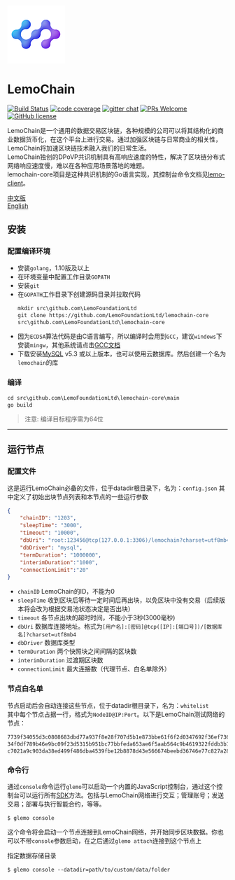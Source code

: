 ![Logo of the project](./logo.png)

# LemoChain
[![Build Status](https://travis-ci.org/LemoFoundationLtd/lemochain-core.svg?branch=master)](https://travis-ci.org/LemoFoundationLtd/lemochain-core)
[![code coverage](https://img.shields.io/coveralls/LemoFoundationLtd/lemochain-core.svg?style=flat-square)](https://coveralls.io/r/LemoFoundationLtd/lemochain-core)
[![gitter chat](https://img.shields.io/gitter/room/LemoFoundationLtd/lemochain-core.svg?style=flat-square)](https://gitter.im/LemoFoundationLtd/lemochain-core)
[![PRs Welcome](https://img.shields.io/badge/PRs-welcome-brightgreen.svg?style=flat-square)](http://makeapullrequest.com)
[![GitHub license](https://img.shields.io/badge/license-LGPL3.0-blue.svg?style=flat-square)](https://github.com/LemoFoundationLtd/lemochain-core/blob/master/LICENSE)

LemoChain是一个通用的数据交易区块链，各种规模的公司可以将其结构化的商业数据货币化，在这个平台上进行交易。通过加强区块链与日常商业的相关性，LemoChain将加速区块链技术融入我们的日常生活。  
LemoChain独创的DPoVP共识机制具有高响应速度的特性，解决了区块链分布式网络响应速度慢，难以在各种应用场景落地的难题。  
lemochain-core项目是这种共识机制的Go语言实现，其控制台命令文档见[lemo-client](https://github.com/LemoFoundationLtd/lemo-client)。  

[中文版](https://github.com/LemoFoundationLtd/lemochain-core/blob/master/README_zh.md)  
[English](https://github.com/LemoFoundationLtd/lemochain-core/blob/master/README.md)


## 安装


### 配置编译环境
- 安装`golang`，1.10版及以上
- 在环境变量中配置工作目录`GOPATH`
- 安装`git`
- 在`GOPATH`工作目录下创建源码目录并拉取代码
    ```
    mkdir src\github.com\LemoFoundationLtd
    git clone https://github.com/LemoFoundationLtd/lemochain-core src\github.com\LemoFoundationLtd\lemochain-core
    ```
- 因为`ECDSA`算法代码是由C语言编写，所以编译时会用到`GCC`，建议`windows`下安装`mingw`，其他系统请点击[GCC文档](https://gcc.gnu.org/install)
- 下载安装[MySQL](https://dev.mysql.com/downloads/installer/) v5.3 或以上版本，也可以使用云数据库。然后创建一个名为`lemochain`的库

### 编译
```
cd src\github.com\LemoFoundationLtd\lemochain-core\main
go build
```
> 注意: 编译目标程序需为64位

---

## 运行节点

### 配置文件
这是运行LemoChain必备的文件，位于datadir根目录下，名为：`config.json`
其中定义了初始出块节点列表和本节点的一些运行参数
```json
{
	"chainID": "1203",
	"sleepTime": "3000",
	"timeout": "10000",
	"dbUri": "root:123456@tcp(127.0.0.1:3306)/lemochain?charset=utf8mb4",
	"dbDriver": "mysql",
	"termDuration": "1000000",
	"interimDuration":"1000",
	"connectionLimit":"20"
}
```
- `chainID` LemoChain的ID，不能为0
- `sleepTime` 收到区块后等待一定时间后再出块，以免区块中没有交易（后续版本将会改为根据交易池状态决定是否出块）
- `timeout` 各节点出块的超时时间，不能小于3秒(3000毫秒)
- `dbUri` 数据库连接地址。格式为`[用户名]:[密码]@tcp([IP]:[端口号])/[数据库名]?charset=utf8mb4`
- `dbDriver` 数据库类型
- `termDuration` 两个快照块之间间隔的区块数
- `interimDuration` 过渡期区块数
- `connectionLimit` 最大连接数（代理节点、白名单除外）

### 节点白名单
节点启动后会自动连接这些节点，位于datadir根目录下，名为：`whitelist`  
其中每个节点占据一行，格式为`NodeID@IP:Port`。以下是LemoChain测试网络的节点：
```
7739f34055d3c0808683dbd77a937f8e28f707d5b1e873bbe61f6f2d0347692f36ef736f342fb5ce4710f7e337f062cc2110d134b63a9575f78cb167bfae2f43@149.28.25.8:7003
34f0df789b46e9bc09f23d5315b951bc77bbfeda653ae6f5aab564c9b4619322fddb3b1f28d1c434250e9d4dd8f51aa8334573d7281e4d63baba913e9fa6908f@45.77.121.107:7003
c7021a9c903da38ed499f486dba4539fbe12b8878d43e566674beebd36746e77c827a2849db3c1289e0adf25fce294253be5e7c9bb65d0b94cf8a7ec34c91468@149.28.68.93:7007
```

### 命令行
通过`console`命令运行`glemo`可以启动一个内置的JavaScript控制台，通过这个控制台可以运行所有[SDK](https://github.com/LemoFoundationLtd/lemo-client)方法。包括与LemoChain网络进行交互；管理账号；发送交易；部署与执行智能合约，等等。
```
$ glemo console
```
这个命令将会启动一个节点连接到LemoChain网络，并开始同步区块数据。你也可以不带`console`参数启动，在之后通过`glemo attach`连接到这个节点上

指定数据存储目录
```
$ glemo console --datadir=path/to/custom/data/folder
```
